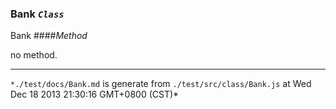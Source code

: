 

### Bank *`Class`*

Bank
####*Method*

no method.



---
`*./test/docs/Bank.md` is generate from `./test/src/class/Bank.js` at Wed Dec 18 2013 21:30:16 GMT+0800 (CST)*